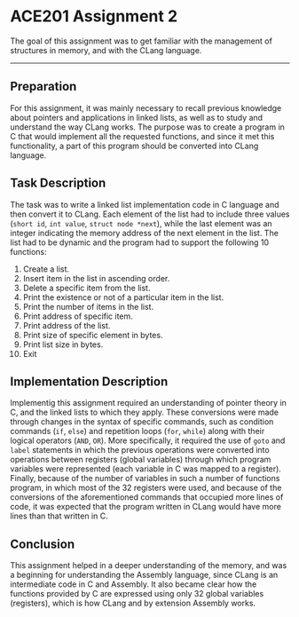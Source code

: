 # ACE201 Assignment 2

The goal of this assignment was to get familiar with the management of structures in memory, and with the CLang language.

---

## Preparation

For this assignment, it was mainly necessary to recall previous knowledge about pointers and applications in linked lists, as well as to study and understand the way CLang works. The purpose was to create a program in C that would implement all the requested functions, and since it met this functionality, a part of this program should be converted into CLang language.

## Task Description

The task was to write a linked list implementation code in C language and then convert it to CLang. Each element of the list had to include three values (`short id`, `int value`, `struct node *next`), while the last element was an integer indicating the memory address of the next element in the list. The list had to be dynamic and the program had to support the following 10 functions:

1. Create a list.
2. Insert item in the list in ascending order.
3. Delete a specific item from the list.
4. Print the existence or not of a particular item in the list.
5. Print the number of items in the list.
6. Print address of specific item.
7. Print address of the list.
8. Print size of specific element in bytes.
9. Print list size in bytes.
10. Exit

## Implementation Description

Implementig this assignment required an understanding of pointer theory in C, and the linked lists to which they apply. These conversions were made through changes in the syntax of specific commands, such as condition commands (`if`, `else`) and repetition loops (`for`, `while`) along with their logical operators (`AND`, `OR`). More specifically, it required the use of `goto` and `label` statements in which the previous operations were converted into operations between registers (global variables) through which program variables were represented (each variable in C was mapped to a register). Finally, because of the number of variables in such a number of functions program, in which most of the 32 registers were used, and because of the conversions of the aforementioned commands that occupied more lines of code, it was expected that the program written in CLang would have more lines than that written in C.

## Conclusion

This assignment helped in a deeper understanding of the memory, and was a beginning for understanding the Assembly language, since CLang is an intermediate code in C and Assembly. It also became clear how the functions provided by C are expressed using only 32 global variables (registers), which is how CLang and by extension Assembly works.
